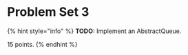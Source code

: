 # Problem Set 3

{% hint style="info" %}
**TODO:** Implement an AbstractQueue.

15 points.
{% endhint %}

